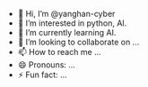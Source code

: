 - 👋 Hi, I’m @yanghan-cyber
- 👀 I’m interested in python, AI.
- 🌱 I’m currently learning AI.
- 💞️ I’m looking to collaborate on ...
- 📫 How to reach me ...
- 😄 Pronouns: ...
- ⚡ Fun fact: ...

<!---
yanghan-cyber/yanghan-cyber is a ✨ special ✨ repository because its `README.md` (this file) appears on your GitHub profile.
You can click the Preview link to take a look at your changes.
--->
